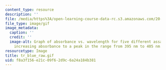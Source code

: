```yaml
---
content_type: resource
description: ''
file: /media/https%3A/open-learning-course-data-rc.s3.amazonaws.com/20-109-laboratory-fundamentals-in-biological-engineering-spring-2010/f8a3f156e21c09f62d9c6a24a184b381_tr_blue_raw.gif
file_type: image/gif
image_metadata:
  caption: ''
  credit: ''
  image-alt: Graph of absorbance vs. wavelength for five different assays, showing
    increasing absorbance to a peak in the range from 395 nm to 405 nm.
resourcetype: Image
title: tr_blue_raw.gif
uid: f8a3f156-e21c-09f6-2d9c-6a24a184b381
---
```

